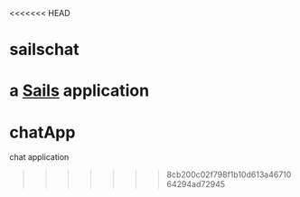 <<<<<<< HEAD
# sailschat

a [Sails](http://sailsjs.org) application
=======
# chatApp
chat application
>>>>>>> 8cb200c02f798f1b10d613a4671064294ad72945
